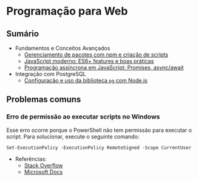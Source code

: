# Programação para Web

## Sumário
- Fundamentos e Conceitos Avançados
  - [Gerenciamento de pacotes com npm e criação de scripts](./00-gerencimaneto-de-pacotes-com-npm)
  - [JavaScript moderno: ES6+ features e boas práticas](./01-javascript-moderno)
  - [Programação assíncrona em JavaScript: Promises, async/await](./02-programacao-assincrona)
- Integração com PostgreSQL
  - [Configuração e uso da biblioteca `pg` com Node.js](./03-conexao-com-banco-de-dados)

## Problemas comuns

### Erro de permissão ao executar scripts no Windows

Esse erro ocorre porque o PowerShell não tem permissão para executar o script. Para solucionar, execute o seguinte comando:

```
Set-ExecutionPolicy -ExecutionPolicy RemoteSigned -Scope CurrentUser
```

- Referências:
  - [Stack Overflow](https://pt.stackoverflow.com/questions/220078/o-que-significa-o-erro-execu%C3%A7%C3%A3o-de-scripts-foi-desabilitada-neste-sistema)
  - [Microsoft Docs](https://docs.microsoft.com/en-us/powershell/module/microsoft.powershell.security/set-executionpolicy?view=powershell-7.4)
